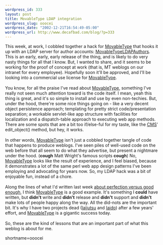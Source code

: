 ```yaml
--- 
wordpress_id: 333
layout: post
title: MovableType LDAP integration
wordpress_slug: ooocei
wordpress_date: "2002-12-21T16:54:49-05:00"
wordpress_url: http://www.decafbad.com/blog/?p=333
---
```

This week, at work, I cobbled together a hack for <a href="http://www.decafbad.com/twiki/bin/view/Main/MovableType">MovableType</a> that hooks it up with an LDAP server for author accounts: <a href="http://www.decafbad.com/twiki/bin/view/Main/MovableTypeLDAPAuthors">MovableTypeLDAPAuthors</a>.  This is an early, early, early release of the thing, and is likely to do very nasty things for all that I know.  But, I wanted to share, and it seems to be working for the proof of concept at work (that is, MT weblogs on our intranet for every employee).  Hopefully soon it'll be approved, and I'll be looking into a commercial use license for <a href="http://www.decafbad.com/twiki/bin/view/Main/MovableType">MovableType</a>.
<br /><br />
You know, for all the praise I've read about <a href="http://www.decafbad.com/twiki/bin/view/Main/MovableType">MovableType</a>, something I've really not seen much attention toward is the code itself.  I mean, yeah this thing is great, and it's so simple to install and use by even non-techies.  But, under the hood, there're some nice things going on - like a very decent object persistence approach; templating for pretty strict code/presentation separation; a workable servlet-like app structure with facilities for localization and a dispatch-table approach to executing web app methods.  There are some spots that are a bit too if/else-ful for my taste, like the <a href="http://www.decafbad.com/twiki/bin/view/Main/CMS">CMS</a>' edit_object() method, but hey, it works.
<br /><br />
In other words, <a href="http://www.decafbad.com/twiki/bin/view/Main/MovableType">MovableType</a> isn't just a cobbled together tangle of code that happens to produce weblogs.  I've seen piles of well-used code on the web before that all seem to do what they advertise, but present a nightmare under the hood.  (<strong>cough</strong> Matt Wright's famous scripts <strong>cough</strong>)  No, <a href="http://www.decafbad.com/twiki/bin/view/Main/MovableType">MovableType</a> looks like the result of experience, and I feel biased, because it demonstrates a lot of the same perl web app design patterns I've been employing and advocating for years now.  So, my LDAP hack was a bit of enjoyable fun, instead of a chore.
<br /><br />
Along the lines of what I'd written last week <a href="http://www.decafbad.com/news_archives/000354.phtml">about perfection versus good enough</a>, I think <a href="http://www.decafbad.com/twiki/bin/view/Main/MovableType">MovableType</a> is a good example.  It's something I <strong>could</strong> have written, but <strong>didn't</strong> write and <strong>didn't</strong> release and <strong>didn't</strong> support and <strong>didn't</strong> make lots of people happy along the way.  All the did-nots are the important bit.  It's why I have two projects dead (<a href="http://sourceforge.net/projects/iaijutsu" target="_top">Iaijutsu</a> and <a href="http://sourceforge.net/projects/iaido" target="_top">Iaido</a>) after a few years' effort, and <a href="http://www.decafbad.com/twiki/bin/view/Main/MovableType">MovableType</a> is a gigantic success today.
<br /><br />
So, these are the kind of lessons that  are an important part of what this weblog is about for me.
<!--more-->
shortname=ooocei
